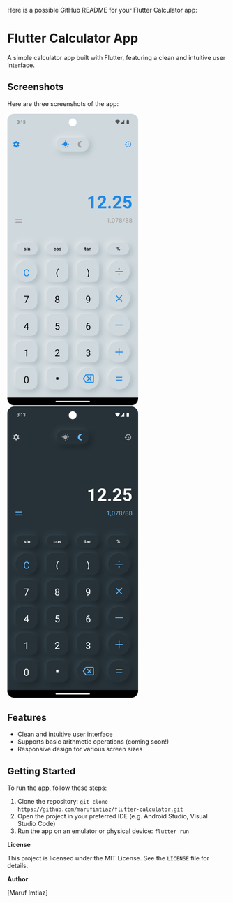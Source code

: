 Here is a possible GitHub README for your Flutter Calculator app:

**Flutter Calculator App**
==========================

A simple calculator app built with Flutter, featuring a clean and intuitive user interface.

**Screenshots**
-------------

Here are three screenshots of the app:

<a href="https://github.com/marufimtiaz/flutter-calculator/blob/main/screenshots/1.png?raw=true">
  <img src="https://github.com/marufimtiaz/flutter-calculator/blob/main/screenshots/1.png?raw=true" width="300" />
</a>
<a href="https://github.com/marufimtiaz/flutter-calculator/blob/main/screenshots/2.png?raw=true">
  <img src="https://github.com/marufimtiaz/flutter-calculator/blob/main/screenshots/2.png?raw=true" width="300" />
</a>

**Features**
------------

* Clean and intuitive user interface
* Supports basic arithmetic operations (coming soon!)
* Responsive design for various screen sizes

**Getting Started**
---------------

To run the app, follow these steps:

1. Clone the repository: `git clone https://github.com/marufimtiaz/flutter-calculator.git`
2. Open the project in your preferred IDE (e.g. Android Studio, Visual Studio Code)
3. Run the app on an emulator or physical device: `flutter run`


**License**

This project is licensed under the MIT License. See the `LICENSE` file for details.

**Author**

[Maruf Imtiaz]